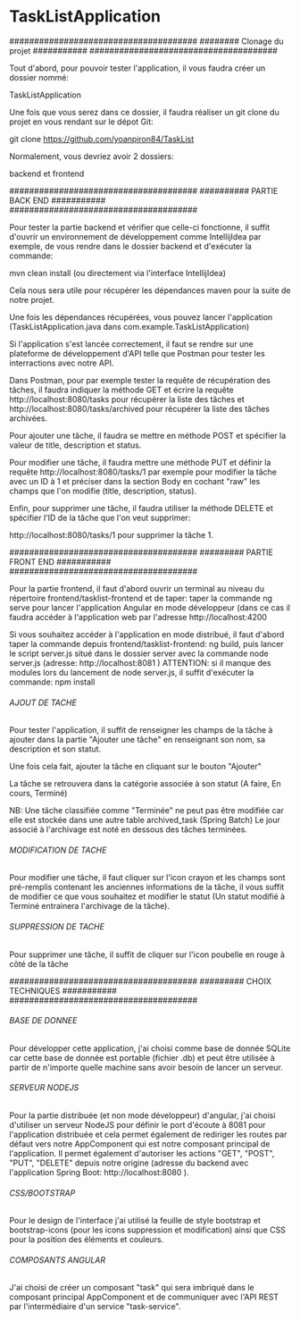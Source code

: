 # TaskListApplication

######################################
######## Clonage du projet ###########
######################################

Tout d'abord, pour pouvoir tester l'application,
il vous faudra créer un dossier nommé:

TaskListApplication

Une fois que vous serez dans ce dossier, il
faudra réaliser un git clone du projet
en vous rendant sur le dépot Git:

git clone https://github.com/yoanpiron84/TaskList

Normalement, vous devriez avoir 2 dossiers:

backend et frontend

######################################
########## PARTIE BACK END ###########
######################################

Pour tester la partie backend et vérifier que
celle-ci fonctionne, il suffit d'ouvrir un
environnement de développement comme IntellijIdea
par exemple, de vous rendre dans le dossier backend et
d'exécuter la commande:

mvn clean install (ou directement via l'interface IntellijIdea)

Cela nous sera utile pour récupérer les dépendances maven pour
la suite de notre projet.

Une fois les dépendances récupérées, vous pouvez lancer
l'application (TaskListApplication.java dans com.example.TaskListApplication)

Si l'application s'est lancée correctement, il faut se rendre
sur une plateforme de développement d'API telle que Postman
pour tester les interractions avec notre API.

Dans Postman, pour par exemple tester la requête de récupération
des tâches, il faudra indiquer la méthode GET et
écrire la requête http://localhost:8080/tasks pour récupérer
la liste des tâches et http://localhost:8080/tasks/archived pour récupérer la
liste des tâches archivées.

Pour ajouter une tâche, il faudra se mettre en méthode POST et spécifier
la valeur de title, description et status.

Pour modifier une tâche, il faudra mettre une méthode PUT et
définir la requête http://localhost:8080/tasks/1 par exemple pour modifier
la tâche avec un ID à 1 et préciser dans la section Body en
cochant "raw" les champs que l'on modifie (title, description, status).

Enfin, pour supprimer une tâche, il faudra utiliser la méthode DELETE et
spécifier l'ID de la tâche que l'on veut supprimer:

http://localhost:8080/tasks/1 pour supprimer la tâche 1.

######################################
######### PARTIE FRONT END ###########
######################################

Pour la partie frontend, il faut d'abord ouvrir un terminal au niveau du répertoire frontend/tasklist-frontend et de taper:
taper la commande ng serve pour lancer l'application Angular en mode développeur (dans ce cas il faudra accéder à l'application web par l'adresse http://localhost:4200

Si vous souhaitez accéder à l'application en mode distribué, il faut d'abord taper la commande depuis frontend/tasklist-frontend: ng build, puis lancer le script server.js situé dans le dossier server avec la commande node server.js (adresse: http://localhost:8081 )
ATTENTION: si il manque des modules lors du lancement de node server.js, il suffit d'exécuter la commande: npm install <module>

###### AJOUT DE TACHE #####

Pour tester l'application, il suffit de renseigner les champs de la tâche à ajouter dans la partie "Ajouter une tâche" en renseignant son nom, sa description et son statut.

Une fois cela fait, ajouter la tâche en cliquant sur le bouton "Ajouter"

La tâche se retrouvera dans la catégorie associée à son statut (A faire, En cours, Terminé)

NB: Une tâche classifiée comme "Terminée" ne peut pas être modifiée car elle est stockée dans une autre table archived_task (Spring Batch)
Le jour associé à l'archivage est noté en dessous des tâches terminées.

###### MODIFICATION DE TACHE #####

Pour modifier une tâche, il faut cliquer sur l'icon crayon et les champs sont pré-remplis contenant les anciennes informations
de la tâche, il vous suffit de modifier ce que vous souhaitez et modifier le statut (Un statut modifié à Terminé entrainera l'archivage 
de la tâche).

###### SUPPRESSION DE TACHE #####
Pour supprimer une tâche, il suffit de cliquer sur l'icon poubelle en rouge à côté de la tâche

######################################
######### CHOIX TECHNIQUES ###########
######################################

###### BASE DE DONNEE #####

Pour développer cette application, j'ai choisi comme base de donnée SQLite car
cette base de donnée est portable (fichier .db) et peut être utilisée
à partir de n'importe quelle machine sans avoir besoin de lancer un serveur.

###### SERVEUR NODEJS #####

Pour la partie distribuée (et non mode développeur) d'angular, j'ai choisi d'utiliser un serveur NodeJS pour définir le port d'écoute à 8081 
pour l'application distribuée et cela permet également de rediriger les routes par défaut vers notre AppComponent qui est
notre composant principal de l'application. Il permet également d'autoriser les actions "GET", "POST", "PUT", "DELETE" depuis notre origine (adresse du
backend avec l'application Spring Boot: http://localhost:8080 ).

###### CSS/BOOTSTRAP #####

Pour le design de l'interface j'ai utilisé la feuille de style bootstrap et bootstrap-icons (pour les icons suppression et
modification) ainsi que CSS pour la position des éléments et couleurs.

###### COMPOSANTS ANGULAR #####

J'ai choisi de créer un composant "task" qui sera imbriqué dans le composant principal AppComponent
et de communiquer avec l'API REST par l'intermédiaire d'un service "task-service".







